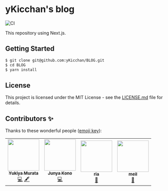 # yKicchan's blog

![CI](https://github.com/yKicchan/BLOG/workflows/CI/badge.svg)

This repository using Next.js.

## Getting Started

```sh
$ git clone git@github.com:yKicchan/BLOG.git
$ cd BLOG
$ yarn install
```

## License

This project is licensed under the MIT License - see the [LICENSE.md](./LICENSE.md) file for details.

## Contributors ✨

Thanks to these wonderful people ([emoji key](https://allcontributors.org/docs/en/emoji-key)):
<!-- ALL-CONTRIBUTORS-LIST:START - Do not remove or modify this section -->
<!-- prettier-ignore-start -->
<!-- markdownlint-disable -->
<table>
  <tr>
    <td align="center"><a href="https://www.ykicchan.dev/"><img src="https://avatars2.githubusercontent.com/u/27273218?v=4" width="100px;" alt=""/><br /><sub><b>Yukiya Murata</b></sub></a><br /><a href="https://github.com/yKicchan/BLOG/commits?author=yKicchan" title="Code">💻</a> <a href="#content-yKicchan" title="Content">🖋</a></td>
    <td align="center"><a href="https://twitter.com/konojunya"><img src="https://avatars1.githubusercontent.com/u/12035578?v=4" width="100px;" alt=""/><br /><sub><b>Junya Kono</b></sub></a><br /><a href="https://github.com/yKicchan/BLOG/commits?author=konojunya" title="Code">💻</a></td>
    <td align="center"><a href="https://ria0130.dev/"><img src="https://avatars2.githubusercontent.com/u/11747541?v=4" width="100px;" alt=""/><br /><sub><b>ria</b></sub></a><br /><a href="https://github.com/yKicchan/BLOG/commits?author=ria3100" title="Documentation">📖</a></td>
    <td align="center"><a href="https://meilcli.net"><img src="https://avatars2.githubusercontent.com/u/2821921?v=4" width="100px;" alt=""/><br /><sub><b>meil</b></sub></a><br /><a href="#maintenance-MeilCli" title="Maintenance">🚧</a></td>
  </tr>
</table>

<!-- markdownlint-enable -->
<!-- prettier-ignore-end -->
<!-- ALL-CONTRIBUTORS-LIST:END -->
